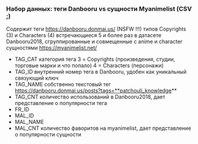 ### Набор данных: теги Danbooru vs сущности Myanimelist (CSV ;)

Содержит теги https://danbooru.donmai.us/ (NSFW !!!) типов Copyrights (3) и Characters (4) встречающиеся 5 и более раз
в датасете Danbooru2018, сгруппированные и совмещенные с anime и character сущностями https://myanimelist.net/

- TAG_CAT категория тега 3 = Copyrights (произведения, студии, торговые марки и что попало) 4 = Characters (персонажи)
- TAG_ID внутренний номер тега в Danbooru, удобен как уникальный связующий ключ 
- TAG_NAME собственно текстовый тег https://danbooru.donmai.us/posts?tags=**patchouli_knowledge**
- TAG_CNT количество использований в Danbooru2018, дает представление о популярности тега
- FR_ID
- MAL_ID
- MAL_NAME
- MAL_CNT количество фаворитов на myanimelist, дает представление о популярности сущности
